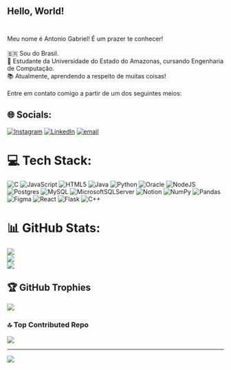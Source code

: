 ## Hello, World!<br><br>
Meu nome é Antonio Gabriel! É um prazer te conhecer!
<br><br>🇧🇷 Sou do Brasil.<br>🧠 Estudante da Universidade do Estado do Amazonas, cursando Engenharia de Computação.<br>📚 Atualmente, aprendendo a respeito de muitas coisas!<br><br>Entre em contato comigo a partir de um dos seguintes meios:<br>


## 🌐 Socials:
[![Instagram](https://img.shields.io/badge/Instagram-%23E4405F.svg?logo=Instagram&logoColor=white)](https://instagram.com/martinss.ag) [![LinkedIn](https://img.shields.io/badge/LinkedIn-%230077B5.svg?logo=linkedin&logoColor=white)](https://www.linkedin.com/in/antonio-gabriel-0666972b6/) [![email](https://img.shields.io/badge/Email-D14836?logo=gmail&logoColor=white)](mailto:antoniogabrienunesmartins@gmail.com) 

# 💻 Tech Stack:
![C](https://img.shields.io/badge/c-%2300599C.svg?style=for-the-badge&logo=c&logoColor=white) ![JavaScript](https://img.shields.io/badge/javascript-%23323330.svg?style=for-the-badge&logo=javascript&logoColor=%23F7DF1E) ![HTML5](https://img.shields.io/badge/html5-%23E34F26.svg?style=for-the-badge&logo=html5&logoColor=white) ![Java](https://img.shields.io/badge/java-%23ED8B00.svg?style=for-the-badge&logo=openjdk&logoColor=white) ![Python](https://img.shields.io/badge/python-3670A0?style=for-the-badge&logo=python&logoColor=ffdd54) ![Oracle](https://img.shields.io/badge/Oracle-F80000?style=for-the-badge&logo=oracle&logoColor=white) ![NodeJS](https://img.shields.io/badge/node.js-6DA55F?style=for-the-badge&logo=node.js&logoColor=white) ![Postgres](https://img.shields.io/badge/postgres-%23316192.svg?style=for-the-badge&logo=postgresql&logoColor=white) ![MySQL](https://img.shields.io/badge/mysql-4479A1.svg?style=for-the-badge&logo=mysql&logoColor=white) ![MicrosoftSQLServer](https://img.shields.io/badge/Microsoft%20SQL%20Server-CC2927?style=for-the-badge&logo=microsoft%20sql%20server&logoColor=white) ![Notion](https://img.shields.io/badge/Notion-%23000000.svg?style=for-the-badge&logo=notion&logoColor=white) ![NumPy](https://img.shields.io/badge/numpy-%23013243.svg?style=for-the-badge&logo=numpy&logoColor=white) ![Pandas](https://img.shields.io/badge/pandas-%23150458.svg?style=for-the-badge&logo=pandas&logoColor=white) ![Figma](https://img.shields.io/badge/figma-%23F24E1E.svg?style=for-the-badge&logo=figma&logoColor=white) ![React](https://img.shields.io/badge/react-%2320232a.svg?style=for-the-badge&logo=react&logoColor=%2361DAFB) ![Flask](https://img.shields.io/badge/flask-%23000.svg?style=for-the-badge&logo=flask&logoColor=white) ![C++](https://img.shields.io/badge/c++-%2300599C.svg?style=for-the-badge&logo=c%2B%2B&logoColor=white)
# 📊 GitHub Stats:
![](https://github-readme-stats.vercel.app/api?username=antonollo&theme=github_dark&hide_border=false&include_all_commits=true&count_private=false)<br/>
![](https://nirzak-streak-stats.vercel.app/?user=antonollo&theme=github_dark&hide_border=false)<br/>
![](https://github-readme-stats.vercel.app/api/top-langs/?username=antonollo&theme=github_dark&hide_border=false&include_all_commits=true&count_private=false&layout=compact)

## 🏆 GitHub Trophies
![](https://github-profile-trophy.vercel.app/?username=antonollo&theme=github_dark_dimmed&no-frame=false&no-bg=false&margin-w=4)

### 🔝 Top Contributed Repo
![](https://github-contributor-stats.vercel.app/api?username=antonollo&limit=5&theme=github_dark&combine_all_yearly_contributions=true)

---
[![](https://visitcount.itsvg.in/api?id=antonollo&icon=0&color=12)](https://visitcount.itsvg.in)

<!-- Proudly created with GPRM ( https://gprm.itsvg.in ) -->
